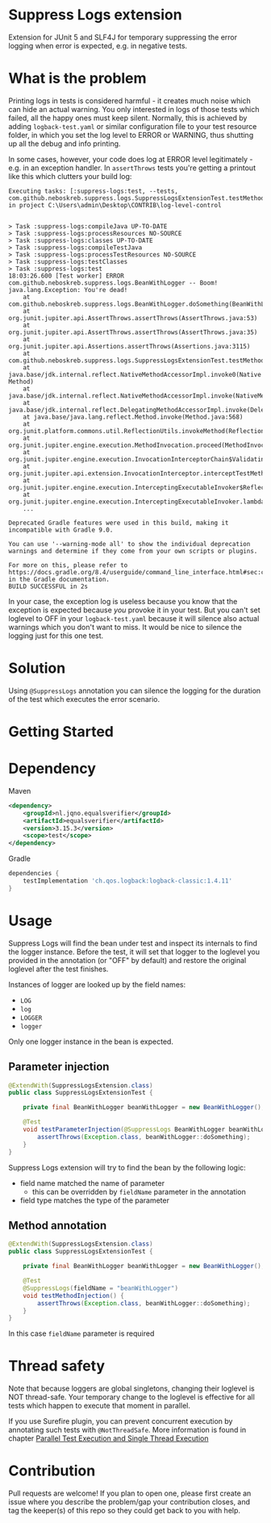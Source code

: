 # Suppress Logs extension
Extension for JUnit 5 and SLF4J for temporary suppressing the error logging when error is expected, e.g. in negative tests.

# What is the problem
Printing logs in tests is considered harmful - it creates much noise which can hide an actual warning. You only interested in logs of those tests which failed, all the happy ones must keep silent. Normally, this is achieved by adding `logback-test.yaml` or similar configuration file to your test resource folder, in which you set the log level to ERROR or WARNING, thus shutting up all the debug and info printing.

In some cases, however, your code does log at ERROR level legitimately - e.g. in an exception handler.  In `assertThrows` tests you're getting a printout like this which clutters your build log:
```
Executing tasks: [:suppress-logs:test, --tests, com.github.neboskreb.suppress.logs.SuppressLogsExtensionTest.testMethodInjection] in project C:\Users\admin\Desktop\CONTRIB\log-level-control


> Task :suppress-logs:compileJava UP-TO-DATE
> Task :suppress-logs:processResources NO-SOURCE
> Task :suppress-logs:classes UP-TO-DATE
> Task :suppress-logs:compileTestJava
> Task :suppress-logs:processTestResources NO-SOURCE
> Task :suppress-logs:testClasses
> Task :suppress-logs:test
18:03:26.600 [Test worker] ERROR com.github.neboskreb.suppress.logs.BeanWithLogger -- Boom!
java.lang.Exception: You're dead!
	at com.github.neboskreb.suppress.logs.BeanWithLogger.doSomething(BeanWithLogger.java:10)
	at org.junit.jupiter.api.AssertThrows.assertThrows(AssertThrows.java:53)
	at org.junit.jupiter.api.AssertThrows.assertThrows(AssertThrows.java:35)
	at org.junit.jupiter.api.Assertions.assertThrows(Assertions.java:3115)
	at com.github.neboskreb.suppress.logs.SuppressLogsExtensionTest.testMethodInjection(SuppressLogsExtensionTest.java:23)
	at java.base/jdk.internal.reflect.NativeMethodAccessorImpl.invoke0(Native Method)
	at java.base/jdk.internal.reflect.NativeMethodAccessorImpl.invoke(NativeMethodAccessorImpl.java:77)
	at java.base/jdk.internal.reflect.DelegatingMethodAccessorImpl.invoke(DelegatingMethodAccessorImpl.java:43)
	at java.base/java.lang.reflect.Method.invoke(Method.java:568)
	at org.junit.platform.commons.util.ReflectionUtils.invokeMethod(ReflectionUtils.java:728)
	at org.junit.jupiter.engine.execution.MethodInvocation.proceed(MethodInvocation.java:60)
	at org.junit.jupiter.engine.execution.InvocationInterceptorChain$ValidatingInvocation.proceed(InvocationInterceptorChain.java:131)
	at org.junit.jupiter.api.extension.InvocationInterceptor.interceptTestMethod(InvocationInterceptor.java:119)
	at org.junit.jupiter.engine.execution.InterceptingExecutableInvoker$ReflectiveInterceptorCall.lambda$ofVoidMethod$0(InterceptingExecutableInvoker.java:103)
	at org.junit.jupiter.engine.execution.InterceptingExecutableInvoker.lambda$invoke$0(InterceptingExecutableInvoker.java:93)
	...

Deprecated Gradle features were used in this build, making it incompatible with Gradle 9.0.

You can use '--warning-mode all' to show the individual deprecation warnings and determine if they come from your own scripts or plugins.

For more on this, please refer to https://docs.gradle.org/8.4/userguide/command_line_interface.html#sec:command_line_warnings in the Gradle documentation.
BUILD SUCCESSFUL in 2s
```

In your case, the exception log is useless because you know that the exception is expected because _you_ provoke it in your test. But you can't set loglevel to OFF in your `logback-test.yaml` because it will silence also actual warnings which you don't want to miss. It would be nice to silence the logging just for this one test.

# Solution
Using `@SuppressLogs` annotation you can silence the logging for the duration of the test which executes the error scenario.

# Getting Started

# Dependency

Maven 
```xml
<dependency>
    <groupId>nl.jqno.equalsverifier</groupId>
    <artifactId>equalsverifier</artifactId>
    <version>3.15.3</version>
    <scope>test</scope>
</dependency>
```

Gradle
```groovy
dependencies {
    testImplementation 'ch.qos.logback:logback-classic:1.4.11'
}
```

# Usage

Suppress Logs will find the bean under test and inspect its internals to find the logger instance. Before the test, it will set that logger to the loglevel you provided in the annotation (or "OFF" by default) and restore the original loglevel after the test finishes.

Instances of logger are looked up by the field names:
* `LOG`
* `log`
* `LOGGER`
* `logger`

Only one logger instance in the bean is expected.

## Parameter injection
```java
@ExtendWith(SuppressLogsExtension.class)
public class SuppressLogsExtensionTest {

    private final BeanWithLogger beanWithLogger = new BeanWithLogger();

    @Test
    void testParameterInjection(@SuppressLogs BeanWithLogger beanWithLogger) {
        assertThrows(Exception.class, beanWithLogger::doSomething);
    }
}
```

Suppress Logs extension will try to find the bean by the following logic:
* field name matched the name of parameter
  * this can be overridden by `fieldName` parameter in the annotation
* field type matches the type of the parameter 


## Method annotation
```java
@ExtendWith(SuppressLogsExtension.class)
public class SuppressLogsExtensionTest {

    private final BeanWithLogger beanWithLogger = new BeanWithLogger();

    @Test
    @SuppressLogs(fieldName = "beanWithLogger")
    void testMethodInjection() {
        assertThrows(Exception.class, beanWithLogger::doSomething);
    }
}
```

In this case `fieldName` parameter is required

# Thread safety 

Note that because loggers are global singletons, changing their loglevel is NOT thread-safe. Your temporary change to the loglevel is effective for all tests which happen to execute that moment in parallel.

If you use Surefire plugin, you can prevent concurrent execution by annotating such tests with `@NotThreadSafe`. More information is found in chapter [Parallel Test Execution and Single Thread Execution](https://maven.apache.org/surefire/maven-surefire-plugin/examples/fork-options-and-parallel-execution.html)

# Contribution
Pull requests are welcome! If you plan to open one, please first create an issue where you describe the problem/gap your contribution closes, and tag the keeper(s) of this repo so they could get back to you with help.
